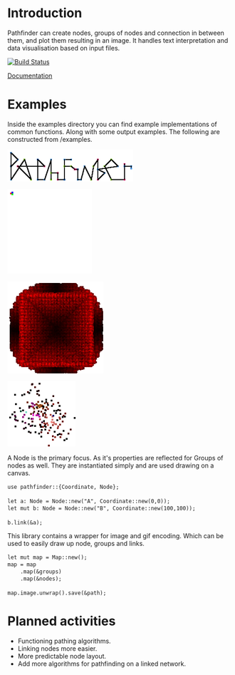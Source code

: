 # Introduction
Pathfinder can create nodes, groups of nodes and connection in between them, and plot them resulting in an image.
It handles text interpretation and data visualisation based on input files.

[![Build Status](https://travis-ci.org/pontuslaestadius/pathfinder.svg?branch=master)](https://travis-ci.org/pontuslaestadius/pathfinder)
 
[Documentation](https://docs.rs/pathfinder/0.3.8/pathfinder/)

# Examples
Inside the examples directory you can find example implementations of common functions. Along with some output examples. The following are constructed from /examples.

![Pathfinder Logotype](examples/out/hello_world.png "Logo")

![Pathfinder Logotype_gif](examples/out/hello_world_gif.gif "Gif")

![Groups example](examples/out/random.png "Groups")

![Data Visualization](examples/out/git_log.png "Data")

A Node is the primary focus. As it's properties are reflected for Groups of nodes as well.
They are instantiated simply and are used drawing on a canvas.

```
use pathfinder::{Coordinate, Node};

let a: Node = Node::new("A", Coordinate::new(0,0));
let mut b: Node = Node::new("B", Coordinate::new(100,100));

b.link(&a);
```

This library contains a wrapper for image and gif encoding. Which can be used to easily draw up node, groups and links.

```
let mut map = Map::new();
map = map
    .map(&groups)
    .map(&nodes);

map.image.unwrap().save(&path);
```

# Planned activities
- Functioning pathing algorithms.
- Linking nodes more easier.
- More predictable node layout.
- Add more algorithms for pathfinding on a linked network.
